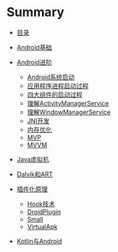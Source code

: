 ﻿# Summary

* [目录](README.md)
* [Android基础]()
    
* [Android进阶]()
    * [Android系统启动]()
    * [应用程序进程启动过程]()  
    * [四大组件的启动过程]()        
    * [理解ActivityManagerService]()    
    * [理解WindowManagerService]()
    * [JNI开发]()   
    * [内存优化]()
    * [MVP]()
    * [MVVM]()
    
* [Java虚拟机]()   
    
* [Dalvik和ART]() 

* [插件化原理]()
    * [Hook技术]()
    * [DroidPlugin]()
    * [Small]()
    * [VirtualApk]() 
     
* [Kotlin与Android]()


